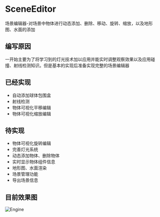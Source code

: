 # SceneEditor
场景编辑器-对场景中物体进行动态添加、删除、移动、旋转、缩放，以及地形图、水面的添加

## 编写原因
一开始主要为了将学习到的灯光技术加以应用并能实时调整观察效果以及应用碰撞、射线检测知识。但是基本的实现后准备实现完整的场景编辑器

## 已经实现
- 自动添加球体包围盒
- 射线检测
- 物体可视化平移编辑
- 物体可视化缩放编辑
## 待实现
- 物体可视化旋转编辑
- 完善灯光系统
- 动态添加物体、删除物体
- 实时显示物体组件信息
- 地形图、水面渲染
- 场景管理功能
- 导出场景信息

## 目前效果图
![Engine](./Display/2017-8-6.gif.gif)
